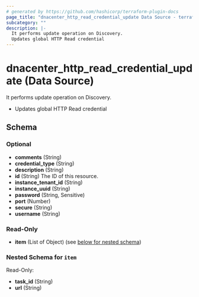 ```yaml
---
# generated by https://github.com/hashicorp/terraform-plugin-docs
page_title: "dnacenter_http_read_credential_update Data Source - terraform-provider-dnacenter"
subcategory: ""
description: |-
  It performs update operation on Discovery.
  Updates global HTTP Read credential
---
```


# dnacenter_http_read_credential_update (Data Source)

It performs update operation on Discovery.

- Updates global HTTP Read credential



<!-- schema generated by tfplugindocs -->
## Schema

### Optional

- **comments** (String)
- **credential_type** (String)
- **description** (String)
- **id** (String) The ID of this resource.
- **instance_tenant_id** (String)
- **instance_uuid** (String)
- **password** (String, Sensitive)
- **port** (Number)
- **secure** (String)
- **username** (String)

### Read-Only

- **item** (List of Object) (see [below for nested schema](#nestedatt--item))

<a id="nestedatt--item"></a>
### Nested Schema for `item`

Read-Only:

- **task_id** (String)
- **url** (String)



